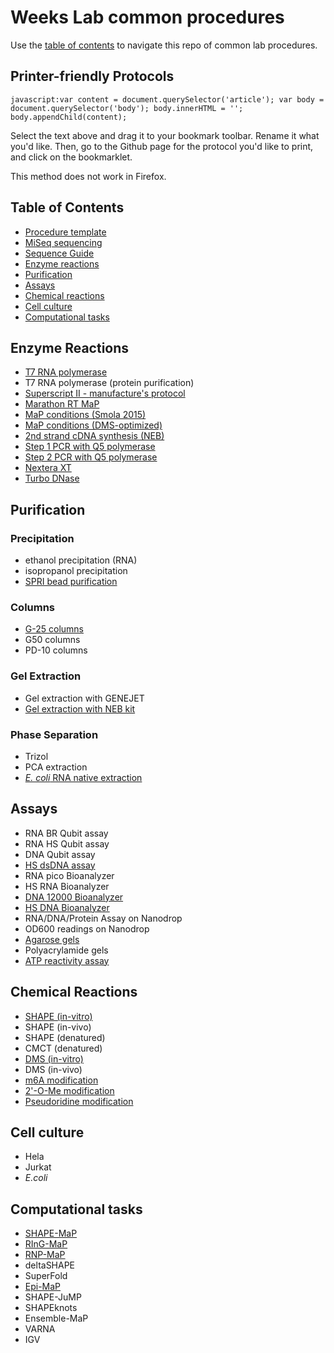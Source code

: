 Weeks Lab common procedures
================================================================================
Use the [table of contents](#table-of-contents) to navigate this repo of common lab procedures.

Printer-friendly Protocols
--------------------------------------------------------------------------------
``javascript:var content = document.querySelector('article'); var body = document.querySelector('body'); body.innerHTML = ''; body.appendChild(content);``

Select the text above and drag it to your bookmark toolbar. Rename it what
you'd like. Then, go to the Github page for the protocol you'd like to print,
and click on the bookmarklet.

This method does not work in Firefox.

Table of Contents
--------------------------------------------------------------------------------
* [Procedure template](procedure-template.md)
* [MiSeq sequencing](miseq.md)
* [Sequence Guide](sequence-guide.md)
* [Enzyme reactions](#enzyme-reactions)
* [Purification](#purification)
* [Assays](#assays)
* [Chemical reactions](#chemical-reactions)
* [Cell culture](#cell-culture)
* [Computational tasks](#computational-tasks)

Enzyme Reactions
--------------------------------------------------------------------------------
* [T7 RNA polymerase](enzyme-reactions/t7-rna-polymerase.md)
* T7 RNA polymerase (protein purification)
* [Superscript II - manufacture's protocol](enzyme-reactions/superscript-ii.md)
* [Marathon RT MaP](enzyme-reactions/map-rt-marathon.md)
* [MaP conditions (Smola 2015)](enzyme-reactions/map-rt.md)
* [MaP conditions (DMS-optimized)](enzyme-reactions/map-rt-dms.md)
* [2nd strand cDNA synthesis (NEB)](enzyme-reactions/second-strand-synthesis.md)
* [Step 1 PCR with Q5 polymerase](enzyme-reactions/step-1-pcr.md)
* [Step 2 PCR with Q5 polymerase](enzyme-reactions/step-2-pcr.md)
* [Nextera XT](enzyme-reactions/nextera-xt.md)
* [Turbo DNase](enzyme-reactions/turbo-dnase.md)

Purification
--------------------------------------------------------------------------------
### Precipitation
* ethanol precipitation (RNA)
* isopropanol precipitation
* [SPRI bead purification](purification/spri-bead-purification.md)
### Columns
* [G-25 columns](purification/G-25-microspin-columns.md)
* G50 columns
* PD-10 columns
### Gel Extraction
* Gel extraction with GENEJET
* [Gel extraction with NEB kit](purification/monarch-dna-gel-extraction.md)
### Phase Separation
* Trizol
* PCA extraction
* [*E. coli* RNA native extraction](purification/ecoli-rna-native-extraction.md)

Assays
--------------------------------------------------------------------------------
* RNA BR Qubit assay
* RNA HS Qubit assay
* DNA Qubit assay
* [HS dsDNA assay](assays/hs-dna.md)
* RNA pico Bioanalyzer
* HS RNA Bioanalyzer
* [DNA 12000 Bioanalyzer](assays/dna-12000-kit.md)
* [HS DNA Bioanalyzer](assays/hs-dna-kit.md)
* RNA/DNA/Protein Assay on Nanodrop
* OD600 readings on Nanodrop
* [Agarose gels](assays/agarose-gels.md)
* Polyacrylamide gels
* [ATP reactivity assay](assays/atp-reactivity-assay.md)

Chemical Reactions
--------------------------------------------------------------------------------
* [SHAPE (in-vitro)](chemical-reactions/in-vitro-shape-modification.md)
* SHAPE (in-vivo)
* SHAPE (denatured)
* CMCT (denatured)
* [DMS (in-vitro)](chemical-reactions/in-vitro-dms-modification.md)
* DMS (in-vivo)
* [m6A modification](chemical-reactions/m6a-modification.md)
* [2'-O-Me modification](chemical-reactions/2ome-modification.md)
* [Pseudoridine modification](chemical-reactions/psi-modification.md)

Cell culture
--------------------------------------------------------------------------------
* Hela
* Jurkat
* *E.coli*

Computational tasks
--------------------------------------------------------------------------------
* [SHAPE-MaP](https://github.com/Weeks-UNC/shapemapper2)
* [RInG-MaP](https://github.com/Weeks-UNC/RingMapper)
* [RNP-MaP](https://github.com/Weeks-UNC/RNP-MaP)
* deltaSHAPE
* SuperFold
* [Epi-MaP](https://github.com/Weeks-UNC/Epi-MaP)
* SHAPE-JuMP
* SHAPEknots
* Ensemble-MaP
* VARNA
* IGV
